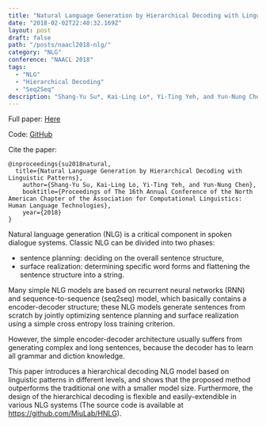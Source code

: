 ```yaml
---
title: "Natural Language Generation by Hierarchical Decoding with Linguistic Patterns"
date: "2018-02-02T22:40:32.169Z"
layout: post
draft: false
path: "/posts/naacl2018-nlg/"
category: "NLG"
conference: "NAACL 2018"
tags:
  - "NLG"
  - "Hierarchical Decoding"
  - "Seq2Seq"
description: "Shang-Yu Su*, Kai-Ling Lo*, Yi-Ting Yeh, and Yun-Nung Chen (co-first author)"
---
```


Full paper:
<a href="./naacl-hlt-2018-nlg-camera-ready.pdf" target="_blank">Here</a>

Code: 
<a href="https://github.com/MiuLab/HNLG" target="_blank">GitHub</a>

Cite the paper:
```
@inproceedings{su2018natural,
  title={Natural Language Generation by Hierarchical Decoding with Linguistic Patterns},
    author={Shang-Yu Su, Kai-Ling Lo, Yi-Ting Yeh, and Yun-Nung Chen},
    booktitle={Proceedings of The 16th Annual Conference of the North American Chapter of the Association for Computational Linguistics: Human Language Technologies},
    year={2018}
}
```
Natural language generation (NLG) is a critical component in spoken dialogue systems. 
Classic NLG can be divided into two phases: 
* sentence planning: deciding on the overall sentence structure, 
* surface realization: determining specific word forms and flattening the sentence structure into a string. 

Many simple NLG models are based on recurrent neural networks (RNN) and sequence-to-sequence (seq2seq) model, which basically contains a encoder-decoder structure; these NLG models generate sentences from scratch by jointly optimizing sentence planning and surface realization using a simple cross entropy loss training criterion.

However, the simple encoder-decoder architecture usually suffers from generating complex and long sentences, because the decoder has to learn all grammar and diction knowledge.

This paper introduces a hierarchical decoding NLG model based on linguistic patterns in different levels, and shows that the proposed method outperforms the traditional one with a smaller model size.
Furthermore, the design of the hierarchical decoding is flexible and easily-extendible in various NLG systems (The source code is available at https://github.com/MiuLab/HNLG).

